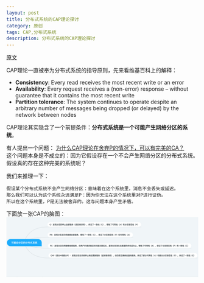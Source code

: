 ```yaml
---
layout: post
title: 分布式系统的CAP理论探讨
category: 原创
tags: CAP,分布式系统
description: 分布式系统的CAP理论探讨
---
```


[原文](https://zhuanlan.zhihu.com/p/40512502)

CAP理论一直被奉为分布式系统的指导原则，先来看维基百科上的解释：

* **Consistency**: Every read receives the most recent write or an error
* **Availability**: Every request receives a (non-error) response – without guarantee that it contains the most recent write
* **Partition tolerance**: The system continues to operate despite an arbitrary number of messages being dropped (or delayed) by the network between nodes

CAP理论其实隐含了一个前提条件：**分布式系统是一个可能产生网络分区的系统**。

有人提出一个问题：
[为什么CAP理论在舍弃P的情况下，可以有完美的CA？](https://www.zhihu.com/question/285878189)   
这个问题本身是不成立的：因为它假设存在一个不会产生网络分区的分布式系统。  
假设真的存在这种完美的系统呢？

我们来推理一下：

```
假设某个分布式系统不会产生网络分区：意味着在这个系统里，消息不会丢失或延迟。
那么我们可以认为这个系统永远满足P：因为你无法在这个系统里对P进行证伪。
所以在这个系统里，P是无法被舍弃的。这与问题本身产生矛盾。
```
下面放一张CAP的脑图： 
<a href="https://github.com/laosijikaichele/img-repo/raw/master/QQ20180725-115508%402x.png" rel="">![Foo](https://github.com/laosijikaichele/img-repo/raw/master/QQ20180725-115508%402x.png)</a>